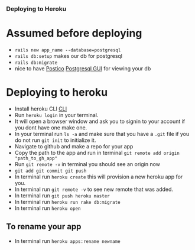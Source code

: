 ### Deploying to Heroku


# Assumed before deploying
- `rails new app_name --database=postgresql`
- `rails db:setup` makes our db for postgresql
- `rails db:migrate`
- nice to have [Postico](https://eggerapps.at/postico/) [Postgresql GUI](https://postgresapp.com/downloads.html) for viewing your db
  
# Deploying to heroku
- Install heroku CLI [CLI ](https://devcenter.heroku.com/articles/heroku-cli)
- Run `heroku login` in your terminal.
- It will open a browser window and ask you to signin to your account if you dont have one make one.
- In your terminal run `ls -a` and make sure that you have a `.git` file if you do not run `git init` to initialize it.
- Navigate to github and make a repo for your app
- Copy the path to the app and run in terminal `git remote add origin "path_to_gh_app"`
- Run `git remote -v` in terminal you should see an origin now
- `git add git commit git push` 
- In terminal run `heroku create` this will provision a new heroku app for you.
- In terminal run `git remote -v` to see new remote that was added.
- In terminal run `git push heroku master`
- In terminal run `heroku run rake db:migrate`
- In terminal run `heroku open`

## To rename your app
- In terminal run `heroku apps:rename newname`
